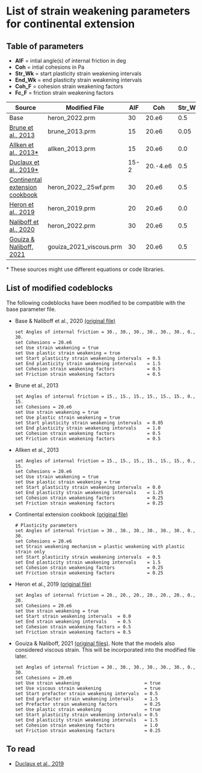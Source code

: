 # List of strain weakening parameters for continental extension


## Table of parameters

- **AIF** = intial angle(s) of internal friction in deg
- **Coh** = intial cohesions in Pa
- **Str_Wk** = start plasticity strain weakening intervals
- **End_Wk** = end plasticity strain weakening intervals
- **Coh_F** = cohesion strain weakening factors
- **Fc_F** = friction strain weakening factors

| Source | Modified File | AIF | Coh | Str_Wk | End_Wk | Coh_F | Fc_F
| --- | --- | --- | --- | --- | --- | --- | --- |
| Base | heron_2022.prm | 30 | 20.e6 | 0.5 | 1.5 | 0.5 | 0.5 |
| [Brune et al., 2013](https://www.sciencedirect.com/science/article/pii/S0040195113000899?via%3Dihub) | brune_2013.prm | 15 | 20.e6 | 0.05 | 1 | 0.5? | 0.5? |
| [Allken et al., 2013*](https://agupubs.onlinelibrary.wiley.com/doi/full/10.1029/2012GC004077) | allken_2013.prm | 15 | 20.e6 | 0.0 | 1.25 | 0.25? | 0.25? |
[Duclaux et al., 2019*](https://www.sciencedirect.com/science/article/pii/S0012821X19306442) | | 15-2 | 20.-4.e6 | 0.5 | 1.5 | 0.1–0.5? | 0.1–0.5? |
| [Continental extension cookbook](https://github.com/geodynamics/aspect/blob/main/cookbooks/continental_extension/continental_extension.prm) | heron_2022_.25wf.prm| 30 | 20.e6 | 0.5 | 1.5 | 0.25 | 0.25
| [Heron et al., 2019](https://agupubs.onlinelibrary.wiley.com/doi/full/10.1029/2019TC005578) | heron_2019.prm | 20 | 20.e6 | 0.0 | 0.5 | 0.5 | 0.5 |
| [Naliboff et al., 2020](https://agupubs.onlinelibrary.wiley.com/doi/full/10.1029/2019GL086611) | heron_2022.prm | 30 | 20.e6 | 0.5 | 1.5 | 0.5 | 0.5 |
| [Gouiza & Naliboff, 2021](https://www.nature.com/articles/s41467-021-24945-5) | gouiza_2021_viscous.prm | 30 | 20.e6 | 0.5 | 1.5 | 1.0 | 0.25

\* These sources might use different equations or code libraries.


## List of modified codeblocks

The following codeblocks have been modified to be compatible with the base parameter file.

- Base & Naliboff et al., 2020 [(original file)](https://github.com/naliboff/aspect/blob/naliboff_etal_2020_grl/naliboff_etal_2020_grl.prm)
  ```
  set Angles of internal friction = 30., 30., 30., 30., 30., 30., 0., 30.
  set Cohesions = 20.e6
  set Use strain weakening = true
  set Use plastic strain weakening = true
  set Start plasticity strain weakening intervals  = 0.5
  set End plasticity strain weakening intervals    = 1.5
  set Cohesion strain weakening factors            = 0.5
  set Friction strain weakening factors            = 0.5
  ```

- Brune et al., 2013

  ```
  set Angles of internal friction = 15., 15., 15., 15., 15., 15., 0., 15.
  set Cohesions = 20.e6
  set Use strain weakening = true
  set Use plastic strain weakening = true
  set Start plasticity strain weakening intervals  = 0.05
  set End plasticity strain weakening intervals    = 1.0
  set Cohesion strain weakening factors            = 0.5
  set Friction strain weakening factors            = 0.5
  ```

- Allken et al., 2013

  ```
  set Angles of internal friction = 15., 15., 15., 15., 15., 15., 0., 15.
  set Cohesions = 20.e6
  set Use strain weakening = true
  set Use plastic strain weakening = true
  set Start plasticity strain weakening intervals  = 0.0
  set End plasticity strain weakening intervals    = 1.25
  set Cohesion strain weakening factors            = 0.25
  set Friction strain weakening factors            = 0.25
  ```

- Continental extension cookbook [(original file)](https://github.com/geodynamics/aspect/blob/main/cookbooks/continental_extension/continental_extension.prm)

  ```
  # Plasticity parameters
  set Angles of internal friction = 30., 30., 30., 30., 30., 30., 0., 30.
  set Cohesions = 20.e6
  set Strain weakening mechanism = plastic weakening with plastic strain only
  set Start plasticity strain weakening intervals  = 0.5
  set End plasticity strain weakening intervals    = 1.5
  set Cohesion strain weakening factors            = 0.25
  set Friction strain weakening factors            = 0.25
  ```

- Heron et al., 2019 [(original file)](https://github.com/heronphi/HeronTectonics2019/blob/master/HeronTectonics_M1.prm)

  ```
  set Angles of internal friction = 20., 20., 20., 20., 20., 20., 0., 20.
  set Cohesions = 20.e6
  set Use strain weakening = true
  set Start strain weakening intervals  = 0.0
  set End strain weakening intervals    = 0.5
  set Cohesion strain weakening factors = 0.5
  set Friction strain weakening factors = 0.5
  ```

- Gouiza & Naliboff, 2021 [(original files)](https://github.com/naliboff/aspect/tree/labrador_sea_gouiza_naliboff_2020/labrador_sea_gouiza_naliboff_2020_models). Note that the models also considered viscous strain. This will be incorporated into the modified file later.

  ```
  set Angles of internal friction = 30., 30., 30., 30., 30., 30., 0., 30.
  set Cohesions = 20.e6
  set Use strain weakening                        = true
  set Use viscous strain weakening                = true
  set Start prefactor strain weakening intervals  = 0.5 
  set End prefactor strain weakening intervals    = 1.5 
  set Prefactor strain weakening factors          = 0.25 
  set Use plastic strain weakening                = true
  set Start plasticity strain weakening intervals = 0.5
  set End plasticity strain weakening intervals   = 1.5
  set Cohesion strain weakening factors           = 1.0
  set Friction strain weakening factors           = 0.25
  ```

## To read
  
- [Duclaux et al., 2019](https://www.sciencedirect.com/science/article/pii/S0012821X19306442) 
